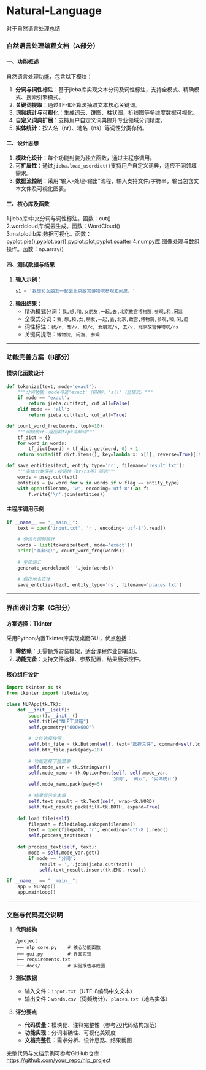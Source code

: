 # Natural-Language
对于自然语言处理总结
### 自然语言处理编程文档（A部分）

#### 一、功能概述
自然语言处理功能，包含以下模块：
1. **分词与词性标注**：基于jieba库实现文本分词及词性标注，支持全模式、精确模式、搜索引擎模式。
2. **关键词提取**：通过TF-IDF算法抽取文本核心关键词。
3. **词频统计与可视化**：生成词云、饼图、柱状图、折线图等多维度数据可视化。
4. **自定义词典扩展**：支持用户自定义词典提升专业领域分词精度。
5. **实体统计**：按人名（nr）、地名（ns）等词性分类存储。

#### 二、设计思想
1. **模块化设计**：每个功能封装为独立函数，通过主程序调用。
2. **可扩展性**：通过`jieba.load_userdict()`支持用户自定义词典，适应不同领域需求。
3. **数据流控制**：采用“输入-处理-输出”流程，输入支持文件/字符串，输出包含文本文件及可视化图表。

#### 三、核心库及函数
1.jieba库:中文分词与词性标注。函数：cut()    
2.wordcloud库:词云生成。函数：WordCloud()   
3.matplotlib库:数据可视化。函数：pyplot.pie(),pyplot.bar(),pyplot.plot,pyplot.scatter
4.numpy库:图像处理与数组操作。函数：np.array()   

#### 四、测试数据与结果
1. **输入示例**：  
   ```python
   s1 = '我想和女朋友一起去北京故宫博物院参观和闲逛。'
   ```
2. **输出结果**：  
   - 精确模式分词：`我,想,和,女朋友,一起,去,北京故宫博物院,参观,和,闲逛`  
   - 全模式分词：`我,想,和,女,朋友,一起,去,北京,故宫,博物院,参观,和,闲,逛` 
   - 词性标注：`我/r, 想/v, 和/c, 女朋友/n, 去/v, 北京故宫博物院/ns`  
   - 关键词提取：`博物院, 闲逛, 参观`  

---

### 功能完善方案（B部分）

#### 模块化函数设计
```python
def tokenize(text, mode='exact'):
    """分词功能：mode可选'exact'（精确）、'all'（全模式）"""
    if mode == 'exact':
        return jieba.cut(text, cut_all=False)
    elif mode == 'all':
        return jieba.cut(text, cut_all=True)

def count_word_freq(words, topk=10):
    """词频统计：返回前topk高频词"""
    tf_dict = {}
    for word in words:
        tf_dict[word] = tf_dict.get(word, 0) + 1
    return sorted(tf_dict.items(), key=lambda x: x[1], reverse=True)[:topk]

def save_entities(text, entity_type='nr', filename='result.txt'):
    """实体分类保存：按词性（nr/ns等）筛选"""
    words = pseg.cut(text)
    entities = [w.word for w in words if w.flag == entity_type]
    with open(filename, 'w', encoding='utf-8') as f:
        f.write('\n'.join(entities))
```

#### 主程序调用示例
```python
if __name__ == "__main__":
    text = open('input.txt', 'r', encoding='utf-8').read()
    
    # 分词与词频统计
    words = list(tokenize(text, mode='exact'))
    print("高频词:", count_word_freq(words))
    
    # 生成词云
    generate_wordcloud(' '.join(words))
    
    # 保存地名实体
    save_entities(text, entity_type='ns', filename='places.txt')
```

---

### 界面设计方案（C部分）

#### 方案选择：Tkinter
采用Python内置Tkinter库实现桌面GUI，优点包括：
1. **零依赖**：无需额外安装框架，适合课程作业部署[48](@ref)。
2. **功能完备**：支持文件选择、参数配置、结果展示控件。

#### 核心组件设计
```python
import tkinter as tk
from tkinter import filedialog

class NLPApp(tk.Tk):
    def __init__(self):
        super().__init__()
        self.title("NLP工具箱")
        self.geometry("800x600")
        
        # 文件选择按钮
        self.btn_file = tk.Button(self, text="选择文件", command=self.load_file)
        self.btn_file.pack(pady=10)
        
        # 功能选择下拉菜单
        self.mode_var = tk.StringVar()
        self.mode_menu = tk.OptionMenu(self, self.mode_var, 
                                      '分词', '词云', '实体统计')
        self.mode_menu.pack(pady=5)
        
        # 结果显示文本框
        self.text_result = tk.Text(self, wrap=tk.WORD)
        self.text_result.pack(fill=tk.BOTH, expand=True)
    
    def load_file(self):
        filepath = filedialog.askopenfilename()
        text = open(filepath, 'r', encoding='utf-8').read()
        self.process_text(text)
    
    def process_text(self, text):
        mode = self.mode_var.get()
        if mode == '分词':
            result = ','.join(jieba.cut(text))
            self.text_result.insert(tk.END, result)

if __name__ == "__main__":
    app = NLPApp()
    app.mainloop()
```

---

### 文档与代码提交说明
1. **代码结构**  
   ```
   /project
   ├── nlp_core.py    # 核心功能函数
   ├── gui.py         # 界面实现
   ├── requirements.txt
   └── docs/          # 实验报告与截图
   ```

2. **测试数据**  
   - 输入文件：`input.txt`（UTF-8编码中文文本）
   - 输出文件：`words.csv`（词频统计）、`places.txt`（地名实体）

3. **评分要点**  
   - **代码质量**：模块化、注释完整性（参考[70](@ref)代码结构规范）  
   - **功能实现**：分词准确性、可视化美观度  
   - **文档完整性**：需求分析、设计思路、结果截图  

完整代码与文档示例可参考GitHub仓库：https://github.com/your_repo/nlp_project
